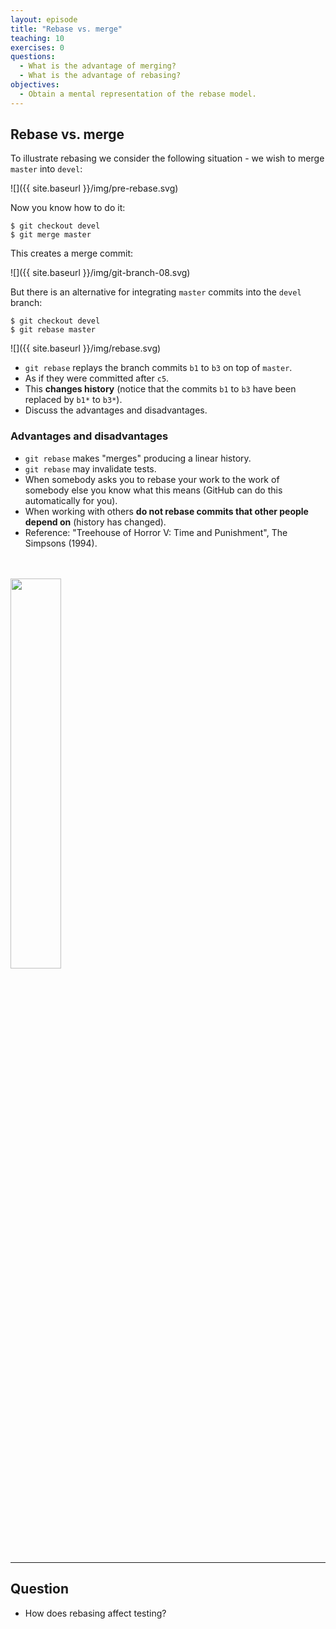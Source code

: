 ```yaml
---
layout: episode
title: "Rebase vs. merge"
teaching: 10
exercises: 0
questions:
  - What is the advantage of merging?
  - What is the advantage of rebasing?
objectives:
  - Obtain a mental representation of the rebase model.
---
```


## Rebase vs. merge

To illustrate rebasing we consider the following situation - we wish to merge
`master` into `devel`:

![]({{ site.baseurl }}/img/pre-rebase.svg)

Now you know how to do it:

```shell
$ git checkout devel
$ git merge master
```

This creates a merge commit:

![]({{ site.baseurl }}/img/git-branch-08.svg)


But there is an alternative for integrating `master` commits into the `devel`
branch:

```shell
$ git checkout devel
$ git rebase master
```

![]({{ site.baseurl }}/img/rebase.svg)

- `git rebase` replays the branch commits `b1` to `b3` on top of `master`.
- As if they were committed after `c5`.
- This **changes history** (notice that the commits `b1` to `b3` have been replaced by `b1*` to `b3*`).
- Discuss the advantages and disadvantages.

### Advantages and disadvantages

- `git rebase` makes "merges" producing a linear history.
- `git rebase` may invalidate tests.
- When somebody asks you to rebase your work to the work of somebody else you
  know what this means (GitHub can do this automatically for you).
- When working with others **do not rebase commits that other people depend on**
  (history has changed).
- Reference: "Treehouse of Horror V: Time and Punishment", The Simpsons (1994).

<br>
<br>
<img src="{{ site.baseurl }}/img/simpsons.jpg" width="40%">

---

## Question

- How does rebasing affect testing?

